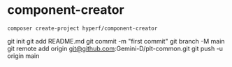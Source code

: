 # component-creator

```
composer create-project hyperf/component-creator
```

git init
git add README.md
git commit -m "first commit"
git branch -M main
git remote add origin git@github.com:Gemini-D/plt-common.git
git push -u origin main
